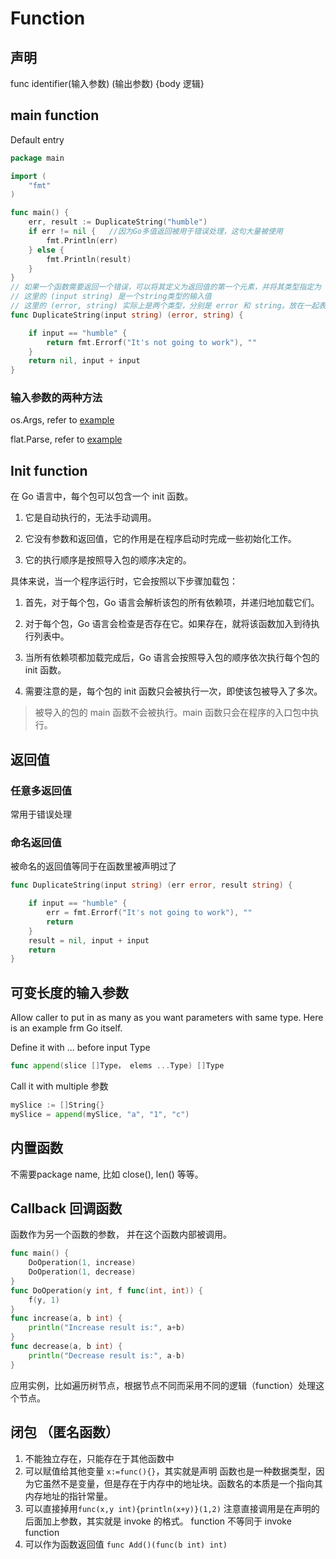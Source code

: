 # Function


## 声明

func identifier(输入参数) (输出参数) {body 逻辑}

## main function

Default entry

```go
package main

import (
	"fmt"
)

func main() {
	err, result := DuplicateString("humble")
	if err != nil {   //因为Go多值返回被用于错误处理，这句大量被使用
		fmt.Println(err)
	} else {
		fmt.Println(result)
	}
}
// 如果一个函数需要返回一个错误，可以将其定义为返回值的第一个元素，并将其类型指定为 error。
// 这里的 (input string) 是一个string类型的输入值
// 这里的 (error, string) 实际上是两个类型，分别是 error 和 string。放在一起表示返回两个值
func DuplicateString(input string) (error, string) {

	if input == "humble" {
		return fmt.Errorf("It's not going to work"), ""
	}
	return nil, input + input
}
```


### 输入参数的两种方法

os.Args, refer to [example](../flow-control/#switch)

flat.Parse, refer to [example](../command-line-parameters)

## Init function

在 Go 语言中，每个包可以包含一个 init 函数。 

1. 它是自动执行的，无法手动调用。

1. 它没有参数和返回值，它的作用是在程序启动时完成一些初始化工作。

1. 它的执行顺序是按照导入包的顺序决定的。

具体来说，当一个程序运行时，它会按照以下步骤加载包：

1. 首先，对于每个包，Go 语言会解析该包的所有依赖项，并递归地加载它们。

1. 对于每个包，Go 语言会检查是否存在它。如果存在，就将该函数加入到待执行列表中。

1. 当所有依赖项都加载完成后，Go 语言会按照导入包的顺序依次执行每个包的 init 函数。
	
1. 需要注意的是，每个包的 init 函数只会被执行一次，即使该包被导入了多次。

> 被导入的包的 main 函数不会被执行。main 函数只会在程序的入口包中执行。

## 返回值

### 任意多返回值
常用于错误处理

### 命名返回值
被命名的返回值等同于在函数里被声明过了

```go
func DuplicateString(input string) (err error, result string) {

	if input == "humble" {
		err = fmt.Errorf("It's not going to work"), ""
		return
	}
	result = nil, input + input
	return
}
```
## 可变长度的输入参数
Allow caller to put in as many as you want parameters with same type. Here is an example frm Go itself.

Define it with ... before input Type

```go
func append(slice []Type， elems ...Type) []Type
```
Call it with multiple 参数
```go
mySlice := []String{}
mySlice = append(mySlice, "a", "1", "c")
```

## 内置函数
不需要package name, 比如 close(), len() 等等。

## Callback 回调函数
函数作为另一个函数的参数， 并在这个函数内部被调用。
```go
func main() {
	DoOperation(1, increase)
	DoOperation(1, decrease)
}
func DoOperation(y int, f func(int, int)) {
	f(y, 1)
}
func increase(a, b int) {
	println("Increase result is:", a+b)
}
func decrease(a, b int) {
	println("Decrease result is:", a-b)
}
```
应用实例，比如遍历树节点，根据节点不同而采用不同的逻辑（function）处理这个节点。

## 闭包 （匿名函数）

 1. 不能独立存在，只能存在于其他函数中
 1. 可以赋值给其他变量 ```x:=func(){}```，其实就是声明
 	函数也是一种数据类型，因为它虽然不是变量，但是存在于内存中的地址块。函数名的本质是一个指向其内存地址的指针常量。
 1. 可以直接掉用```func(x,y int){println(x+y)}(1,2)```
	注意直接调用是在声明的后面加上参数，其实就是 invoke 的格式。 
	function 不等同于 invoke function
 1. 可以作为函数返回值 ```func Add()(func(b int) int)```




